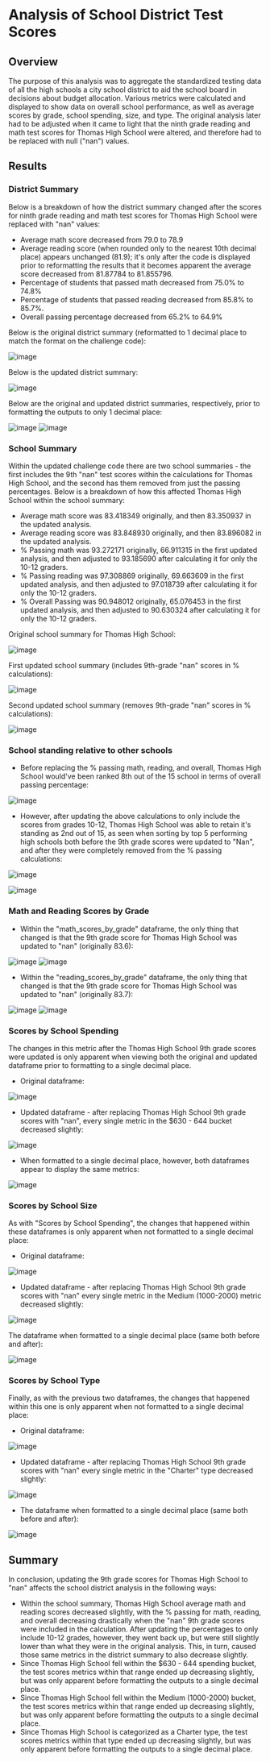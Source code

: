 # Analysis of School District Test Scores
## Overview
The purpose of this analysis was to aggregate the standardized testing data of all the high schools a city school district to aid the school board in decisions about budget allocation. Various metrics were calculated and displayed to show data on overall school performance, as well as average scores by grade, school spending, size, and type. The original analysis later had to be adjusted when it came to light that the ninth grade reading and math test scores for Thomas High School were altered, and therefore had to be replaced with null ("nan") values.

## Results

### District Summary
Below is a breakdown of how the district summary changed after the scores for ninth grade reading and math test scores for Thomas High School were replaced with "nan" values:

* Average math score decreased from 79.0 to 78.9
* Average reading score (when rounded only to the nearest 10th decimal place) appears unchanged (81.9); it's only after the code is displayed prior to reformatting the results that it becomes apparent the average score decreased from 81.87784 to 81.855796.
* Percentage of students that passed math decreased from 75.0% to 74.8%
* Percentage of students that passed reading decreased from 85.8% to 85.7%.
* Overall passing percentage decreased from 65.2% to 64.9%

Below is the original district summary (reformatted to 1 decimal place to match the format on the challenge code):

![image](https://user-images.githubusercontent.com/86032451/126624764-cdbb8cc6-dc49-4baa-a867-7c2fca40eef6.png)

Below is the updated district summary:

![image](https://user-images.githubusercontent.com/86032451/126624881-02207193-fed2-4017-86c1-d9d01bd26b67.png)

Below are the original and updated district summaries, respectively, prior to formatting the outputs to only 1 decimal place:

![image](https://user-images.githubusercontent.com/86032451/126625008-cf821d01-4b60-4fae-b145-ea2760b7e3d1.png)
![image](https://user-images.githubusercontent.com/86032451/126625047-8965d566-9cc6-4e9d-9813-aea412da47d9.png)

### School Summary
Within the updated challenge code there are two school summaries - the first includes the 9th "nan" test scores within the calculations for Thomas High School, and the second has them removed from just the passing percentages. Below is a breakdown of how this affected Thomas High School within the school summary:

* Average math score was 83.418349 originally, and then 83.350937 in the updated analysis.
* Average reading score was 83.848930 originally, and then 83.896082 in the updated analysis.
* % Passing math was 93.272171 originally, 66.911315 in the first updated analysis, and then adjusted to 93.185690 after calculating it for only the 10-12 graders.
* % Passing reading was 97.308869 originally, 69.663609 in the first updated analysis, and then adjusted to 97.018739 after calculating it for only the 10-12 graders. 
* % Overall Passing was 90.948012 originally, 65.076453 in the first updated analysis, and then adjusted to 90.630324 after calculating it for only the 10-12 graders. 

Original school summary for Thomas High School:

![image](https://user-images.githubusercontent.com/86032451/126626727-93f74234-fc7e-4486-a169-e92008cb9532.png)

First updated school summary (includes 9th-grade "nan" scores in % calculations):

![image](https://user-images.githubusercontent.com/86032451/126626809-82d731c0-fd46-45d8-8cfa-7c47f12d8538.png)

Second updated school summary (removes 9th-grade "nan" scores in % calculations):

![image](https://user-images.githubusercontent.com/86032451/126626876-643cbf77-0338-4eb3-87a2-21988116bbb1.png)

### School standing relative to other schools
* Before replacing the % passing math, reading, and overall, Thomas High School would've been ranked 8th out of the 15 school in terms of overall passing percentage:

![image](https://user-images.githubusercontent.com/86032451/126629209-15a8eb98-7e62-4e03-bac9-9689b63c5c51.png)

* However, after updating the above calculations to only include the scores from grades 10-12, Thomas High School was able to retain it's standing as 2nd out of 15, as seen when sorting by top 5 performing high schools both before the 9th grade scores were updated to "Nan", and after they were completely removed from the % passing calculations:

![image](https://user-images.githubusercontent.com/86032451/126628409-e98e7c8c-67e5-4d46-8635-712204eb1b45.png)

![image](https://user-images.githubusercontent.com/86032451/126628472-d3d798c1-225f-415a-9952-e5455380d57b.png)

### Math and Reading Scores by Grade
* Within the "math_scores_by_grade" dataframe, the only thing that changed is that the 9th grade score for Thomas High School was updated to "nan" (originally 83.6):

![image](https://user-images.githubusercontent.com/86032451/126629424-61b513ac-bf89-453c-a767-adc62feefd56.png) ![image](https://user-images.githubusercontent.com/86032451/126629451-6c814f11-f873-48ee-a8b6-91fb74e5c017.png)

* Within the "reading_scores_by_grade" dataframe, the only thing that changed is that the 9th grade score for Thomas High School was updated to "nan" (originally 83.7):

![image](https://user-images.githubusercontent.com/86032451/126629602-b062ac21-67a5-40f1-af55-c6d529755275.png) ![image](https://user-images.githubusercontent.com/86032451/126629647-0d4d3f3c-903c-4d67-b260-05005330dcbd.png)

### Scores by School Spending
The changes in this metric after the Thomas High School 9th grade scores were updated is only apparent when viewing both the original and updated dataframe prior to formatting to a single decimal place. 

* Original dataframe:

![image](https://user-images.githubusercontent.com/86032451/126630022-8d92f074-4d68-4102-940f-2dc3c7f4bc99.png)

* Updated dataframe - after replacing Thomas High School 9th grade scores with "nan", every single metric in the $630 - 644 bucket decreased slightly:

![image](https://user-images.githubusercontent.com/86032451/126630166-bd13fd3c-5adb-441e-9bfb-71f93b04acec.png)

* When formatted to a single decimal place, however, both dataframes appear to display the same metrics:

![image](https://user-images.githubusercontent.com/86032451/126630222-d7acff1e-33de-49cd-9e9c-f17519e91629.png)

### Scores by School Size
As with "Scores by School Spending", the changes that happened within these dataframes is only apparent when not formatted to a single decimal place:

* Original dataframe:

![image](https://user-images.githubusercontent.com/86032451/126630416-a51b3f82-6b97-40d5-a1f7-d19a4a69ccb9.png)

* Updated dataframe - after replacing Thomas High School 9th grade scores with "nan" every single metric in the Medium (1000-2000) metric decreased slightly:

![image](https://user-images.githubusercontent.com/86032451/126632581-adc7d6ce-0532-4a8a-b55c-69a59ccc204a.png)

The dataframe when formatted to a single decimal place (same both before and after):

![image](https://user-images.githubusercontent.com/86032451/126633545-0eeb832a-3568-49aa-bf80-f8990abf594f.png)

### Scores by School Type
Finally, as with the previous two dataframes, the changes that happened within this one is only apparent when not formatted to a single decimal place:

* Original dataframe:

![image](https://user-images.githubusercontent.com/86032451/126633599-ef7c87d6-d43d-4cfe-8b58-3a7f3fdd3b7f.png)

* Updated dataframe - after replacing Thomas High School 9th grade scores with "nan" every single metric in the "Charter" type decreased slightly:

![image](https://user-images.githubusercontent.com/86032451/126633657-cb99a547-db33-41ff-850d-92b90ad88c9f.png)

* The dataframe when formatted to a single decimal place (same both before and after):

![image](https://user-images.githubusercontent.com/86032451/126633737-6afe1c95-651b-44d4-b151-0eeac65b226c.png)

## Summary
In conclusion, updating the 9th grade scores for Thomas High School to "nan" affects the school district analysis in the following ways:
* Within the school summary, Thomas High School average math and reading scores decreased slightly, with the % passing for math, reading, and overall decreasing drastically when the "nan" 9th grade scores were included in the calculation. After updating the percentages to only include 10-12 grades, however, they went back up, but were still slightly lower than what they were in the original analysis. This, in turn, caused those same metrics in the district summary to also decrease slightly.
*  Since Thomas High School fell within the $630 - 644 spending bucket, the test scores metrics within that range ended up decreasing slightly, but was only apparent before formatting the outputs to a single decimal place. 
*  Since Thomas High School fell within the Medium (1000-2000) bucket, the test scores metrics within that range ended up decreasing slightly, but was only apparent before formatting the outputs to a single decimal place. 
*  Since Thomas High School is categorized as a Charter type, the test scores metrics within that type ended up decreasing slightly, but was only apparent before formatting the outputs to a single decimal place.
